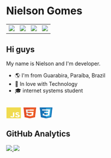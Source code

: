 # Nielson Gomes

<table>
  <tr>
    <td align="center"> <a href="https://instagram.com/niel_songomes/" target="_blank"><img src="https://img.shields.io/badge/-Instagram-%23E4405F?style=for-the-badge&logo=instagram&logoColor=white" target="_blank"></a>
</td>
    <td align="center"><a href="https://https://www.linkedin.com/in/nielson-gomes-29a8a2349/" target="_blank"><img src="https://img.shields.io/badge/-LinkedIn-%230077B5?style=for-the-badge&logo=linkedin&logoColor=white" target="_blank"></a>
</td>
    <td align="center"><a href="https://discord.com/channels/@me" target="_blank"><img src="https://img.shields.io/badge/Discord-7289DA?style=for-the-badge&logo=discord&logoColor=white" target="_blank"></a> </td>
    <td align="center"><a href = "mailto:nielsongomes16@gmail.com"><img src="https://img.shields.io/badge/-Gmail-%23333?style=for-the-badge&logo=gmail&logoColor=white" target="_blank"></a></td>
  </tr>
</table>

## Hi guys

My name is Nielson and I'm developer.

* 🌎 I'm from Guarabira, Paraíba, Brazil
* 💙 In love with Technology
* 🎓 internet systems student

<div style="display: inline_block"><br>
  <img align="center" alt="Js" height="30" width="40" src="https://raw.githubusercontent.com/devicons/devicon/master/icons/javascript/javascript-plain.svg">
  <img align="center" alt="HTML" height="30" width="40" src="https://raw.githubusercontent.com/devicons/devicon/master/icons/html5/html5-original.svg">
  <img align="center" alt="CSS" height="30" width="40" src="https://raw.githubusercontent.com/devicons/devicon/master/icons/css3/css3-original.svg">
</div>

## GitHub Analytics

<div>
   <a href="https://github.com/nielsongomesdev">
   <img height="180em" src="https://github-readme-stats.vercel.app/api?username=nielsongomesdev&show_icons=true&theme=tokyonight&include_all_commits=true&count_private=true"/>
   <img height="180em" src="https://github-readme-stats.vercel.app/api/top-langs/?username=nielsongomesdev&layout=compact&langs_count=6&theme=tokyonight"/>
</div>
